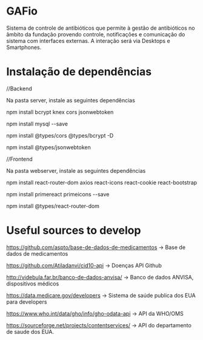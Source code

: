 # GAFio
Sistema de controle de antibióticos que permite à gestão de antibióticos no âmbito da fundação provendo controle, notificações e comunicação do sistema com interfaces externas. A interação será via Desktops e Smartphones.

# Instalação de dependências

//Backend

Na pasta server, instale as seguintes dependências

npm install bcrypt knex cors jsonwebtoken

npm install mysql --save

npm install @types/cors @types/bcrypt -D

npm install @types/jsonwebtoken

//Frontend

Na pasta webserver, instale as seguintes dependências

npm install react-router-dom axios react-icons react-cookie react-bootstrap

npm install primereact primeicons --save

npm install @types/react-router-dom

# Useful sources to develop

https://github.com/aspto/base-de-dados-de-medicamentos -> Base de dados de medicamentos

https://github.com/Atiladanvi/cid10-api -> Doenças API Github

http://videbula.far.br/banco-de-dados-anvisa/ -> Banco de dados ANVISA, dispositivos médicos

https://data.medicare.gov/developers -> Sistema de saúde publica dos EUA para developers

https://www.who.int/data/gho/info/gho-odata-api -> API da WHO/OMS

https://sourceforge.net/projects/contentservices/ -> API do departamento de saude dos EUA.

